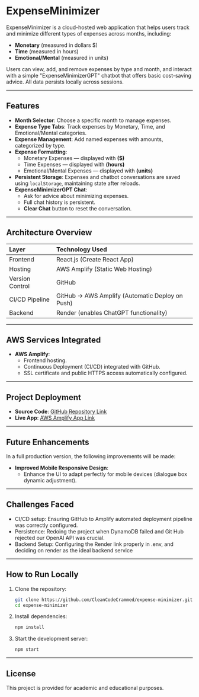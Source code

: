 # ExpenseMinimizer

ExpenseMinimizer is a cloud-hosted web application that helps users track and minimize different types of expenses across months, including:
- **Monetary** (measured in dollars $)
- **Time** (measured in hours)
- **Emotional/Mental** (measured in units)

Users can view, add, and remove expenses by type and month, and interact with a simple "ExpenseMinimizerGPT" chatbot that offers basic cost-saving advice. All data persists locally across sessions.

---

## Features

- **Month Selector**: Choose a specific month to manage expenses.
- **Expense Type Tabs**: Track expenses by Monetary, Time, and Emotional/Mental categories.
- **Expense Management**: Add named expenses with amounts, categorized by type.
- **Expense Formatting**:  
  - Monetary Expenses — displayed with **($)**  
  - Time Expenses — displayed with **(hours)**  
  - Emotional/Mental Expenses — displayed with **(units)**
- **Persistent Storage**: Expenses and chatbot conversations are saved using `localStorage`, maintaining state after reloads.
- **ExpenseMinimizerGPT Chat**:
  - Ask for advice about minimizing expenses.
  - Full chat history is persistent.
  - **Clear Chat** button to reset the conversation.

---

## Architecture Overview

| Layer | Technology Used |
|:------|:----------------|
| Frontend | React.js (Create React App) |
| Hosting | AWS Amplify (Static Web Hosting) |
| Version Control | GitHub |
| CI/CD Pipeline | GitHub → AWS Amplify (Automatic Deploy on Push) |
| Backend | Render (enables ChatGPT functionality) |

---

## AWS Services Integrated

- **AWS Amplify**:  
  - Frontend hosting.
  - Continuous Deployment (CI/CD) integrated with GitHub.
  - SSL certificate and public HTTPS access automatically configured.

---

## Project Deployment

- **Source Code**: [GitHub Repository Link](https://github.com/CleanCodeCrammed/expense-minimizer)
- **Live App**: [AWS Amplify App Link](https://main.d1wym3bjqwzec5.amplifyapp.com/)

---

## Future Enhancements

In a full production version, the following improvements will be made:
- **Improved Mobile Responsive Design**:
  - Enhance the UI to adapt perfectly for mobile devices (dialogue box dynamic adjustment).

---

## Challenges Faced

- CI/CD setup: Ensuring GitHub to Amplify automated deployment pipeline was correctly configured.
- Persistence: Redoing the project when DynamoDB failed and Git Hub rejected our OpenAI API was crucial.
- Backend Setup: Configuring the Render link properly in .env, and deciding on render as the ideal backend service

---

## How to Run Locally

1. Clone the repository:
    ```bash
    git clone https://github.com/CleanCodeCrammed/expense-minimizer.git
    cd expense-minimizer
    ```
2. Install dependencies:
    ```bash
    npm install
    ```
3. Start the development server:
    ```bash
    npm start
    ```

---

## License

This project is provided for academic and educational purposes.